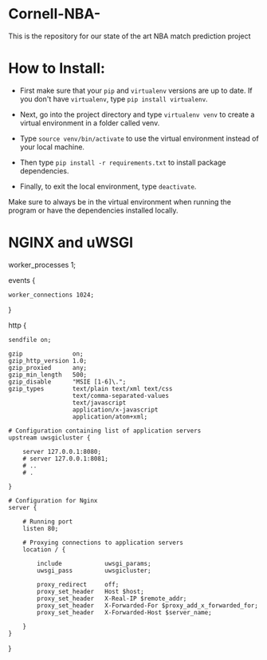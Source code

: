 # Cornell-NBA-
This is the repository for our state of the art NBA match prediction project

# How to Install:
* First make sure that your `pip` and `virtualenv` versions are up to date. If you don't have `virtualenv`, type `pip install virtualenv`.

* Next, go into the project directory and type `virtualenv venv` to create a virtual environment in a folder called venv.

* Type `source venv/bin/activate` to use the virtual environment instead of your local machine.

* Then type `pip install -r requirements.txt` to install package dependencies.

* Finally, to exit the local environment, type `deactivate`.

Make sure to always be in the virtual environment when running the program or have the dependencies installed locally.

# NGINX and uWSGI
worker_processes 1;

events {

    worker_connections 1024;

}

http {

    sendfile on;

    gzip              on;
    gzip_http_version 1.0;
    gzip_proxied      any;
    gzip_min_length   500;
    gzip_disable      "MSIE [1-6]\.";
    gzip_types        text/plain text/xml text/css
                      text/comma-separated-values
                      text/javascript
                      application/x-javascript
                      application/atom+xml;

    # Configuration containing list of application servers
    upstream uwsgicluster {

        server 127.0.0.1:8080;
        # server 127.0.0.1:8081;
        # ..
        # .

    }

    # Configuration for Nginx
    server {

        # Running port
        listen 80;

        # Proxying connections to application servers
        location / {

            include            uwsgi_params;
            uwsgi_pass         uwsgicluster;

            proxy_redirect     off;
            proxy_set_header   Host $host;
            proxy_set_header   X-Real-IP $remote_addr;
            proxy_set_header   X-Forwarded-For $proxy_add_x_forwarded_for;
            proxy_set_header   X-Forwarded-Host $server_name;

        }
    }
}
